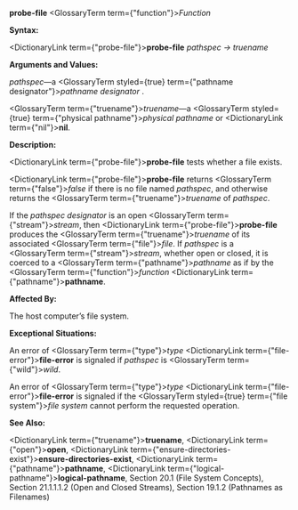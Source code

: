 **probe-file** <GlossaryTerm  term={"function"}><i>Function</i></GlossaryTerm> 



**Syntax:** 



<DictionaryLink  term={"probe-file"}><b>probe-file</b></DictionaryLink> *pathspec → truename* 



**Arguments and Values:** 



*pathspec*—a <GlossaryTerm styled={true} term={"pathname designator"}><i>pathname designator</i></GlossaryTerm> . 







 



 



<GlossaryTerm  term={"truename"}><i>truename</i></GlossaryTerm>—a <GlossaryTerm styled={true} term={"physical pathname"}><i>physical pathname</i></GlossaryTerm> or <DictionaryLink  term={"nil"}><b>nil</b></DictionaryLink>. 



**Description:** 



<DictionaryLink  term={"probe-file"}><b>probe-file</b></DictionaryLink> tests whether a file exists. 



<DictionaryLink  term={"probe-file"}><b>probe-file</b></DictionaryLink> returns <GlossaryTerm  term={"false"}><i>false</i></GlossaryTerm> if there is no file named *pathspec*, and otherwise returns the <GlossaryTerm  term={"truename"}><i>truename</i></GlossaryTerm> of *pathspec*. 



If the *pathspec designator* is an open <GlossaryTerm  term={"stream"}><i>stream</i></GlossaryTerm>, then <DictionaryLink  term={"probe-file"}><b>probe-file</b></DictionaryLink> produces the <GlossaryTerm  term={"truename"}><i>truename</i></GlossaryTerm> of its associated <GlossaryTerm  term={"file"}><i>file</i></GlossaryTerm>. If *pathspec* is a <GlossaryTerm  term={"stream"}><i>stream</i></GlossaryTerm>, whether open or closed, it is coerced to a <GlossaryTerm  term={"pathname"}><i>pathname</i></GlossaryTerm> as if by the <GlossaryTerm  term={"function"}><i>function</i></GlossaryTerm> <DictionaryLink  term={"pathname"}><b>pathname</b></DictionaryLink>. 



**Affected By:** 



The host computer’s file system. 



**Exceptional Situations:** 



An error of <GlossaryTerm  term={"type"}><i>type</i></GlossaryTerm> <DictionaryLink  term={"file-error"}><b>file-error</b></DictionaryLink> is signaled if *pathspec* is <GlossaryTerm  term={"wild"}><i>wild</i></GlossaryTerm>. 



An error of <GlossaryTerm  term={"type"}><i>type</i></GlossaryTerm> <DictionaryLink  term={"file-error"}><b>file-error</b></DictionaryLink> is signaled if the <GlossaryTerm styled={true} term={"file system"}><i>file system</i></GlossaryTerm> cannot perform the requested operation. 



**See Also:** 



<DictionaryLink  term={"truename"}><b>truename</b></DictionaryLink>, <DictionaryLink  term={"open"}><b>open</b></DictionaryLink>, <DictionaryLink  term={"ensure-directories-exist"}><b>ensure-directories-exist</b></DictionaryLink>, <DictionaryLink  term={"pathname"}><b>pathname</b></DictionaryLink>, <DictionaryLink  term={"logical-pathname"}><b>logical-pathname</b></DictionaryLink>, Section 20.1 (File System Concepts), Section 21.1.1.1.2 (Open and Closed Streams), Section 19.1.2 (Pathnames as Filenames) 



